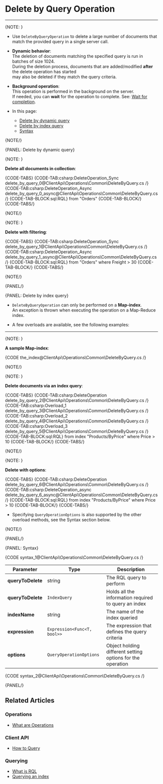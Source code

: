 ﻿# Delete by Query Operation
---

{NOTE: }

* Use `DeleteByQueryOperation` to delete a large number of documents that match the provided query in a single server call.

* __Dynamic behavior__:   
  The deletion of documents matching the specified query is run in batches of size 1024.  
  During the deletion process, documents that are added/modified __after__ the delete operation has started  
  may also be deleted if they match the query criteria.

* __Background operation__:  
  This operation is performed in the background on the server.  
  If needed, you can __wait__ for the operation to complete. See: [Wait for completion](../../../client-api/operations/what-are-operations#wait-for-completion).

* In this page:  
   * [Delete by dynamic query](../../../client-api/operations/common/delete-by-query#delete-by-dynamic-query)
   * [Delete by index query](../../../client-api/operations/common/delete-by-query#delete-by-index-query)
   * [Syntax](../../../client-api/operations/common/delete-by-query#syntax)

{NOTE/}

{PANEL: Delete by dynamic query}

{NOTE: }

__Delete all documents in collection__:

{CODE-TABS}
{CODE-TAB:csharp:DeleteOperation_Sync delete_by_query_0@ClientApi\Operations\Common\DeleteByQuery.cs /}
{CODE-TAB:csharp:DeleteOperation_Async delete_by_query_0_async@ClientApi\Operations\Common\DeleteByQuery.cs /}
{CODE-TAB-BLOCK:sql:RQL}
from "Orders"
{CODE-TAB-BLOCK/}
{CODE-TABS/}

{NOTE/}

{NOTE: }

__Delete with filtering__:  

{CODE-TABS}
{CODE-TAB:csharp:DeleteOperation_Sync delete_by_query_1@ClientApi\Operations\Common\DeleteByQuery.cs /}
{CODE-TAB:csharp:DeleteOperation_Async delete_by_query_1_async@ClientApi\Operations\Common\DeleteByQuery.cs /}
{CODE-TAB-BLOCK:sql:RQL}
from "Orders" where Freight > 30
{CODE-TAB-BLOCK/}
{CODE-TABS/}

{NOTE/}

{PANEL/}

{PANEL: Delete by index query}

* `DeleteByQueryOperation` can only be performed on a __Map-index__.  
  An exception is thrown when executing the operation on a Map-Reduce index.  

* A few overloads are available, see the following examples:

---

{NOTE: }

__A sample Map-index__:

{CODE the_index@ClientApi\Operations\Common\DeleteByQuery.cs /}

{NOTE/}

{NOTE: }

__Delete documents via an index query__:

{CODE-TABS}
{CODE-TAB:csharp:DeleteOperation delete_by_query_2@ClientApi\Operations\Common\DeleteByQuery.cs /}
{CODE-TAB:csharp:Overload_1 delete_by_query_3@ClientApi\Operations\Common\DeleteByQuery.cs /}
{CODE-TAB:csharp:Overload_2 delete_by_query_4@ClientApi\Operations\Common\DeleteByQuery.cs /}
{CODE-TAB:csharp:Overload_3 delete_by_query_5@ClientApi\Operations\Common\DeleteByQuery.cs /}
{CODE-TAB-BLOCK:sql:RQL}
from index "Products/ByPrice" where Price > 10
{CODE-TAB-BLOCK/}
{CODE-TABS/}

{NOTE/}

{NOTE: }

__Delete with options__:

{CODE-TABS}
{CODE-TAB:csharp:DeleteOperation delete_by_query_6@ClientApi\Operations\Common\DeleteByQuery.cs /}
{CODE-TAB:csharp:DeleteOperation_async delete_by_query_6_async@ClientApi\Operations\Common\DeleteByQuery.cs /}
{CODE-TAB-BLOCK:sql:RQL}
from index "Products/ByPrice" where Price > 10
{CODE-TAB-BLOCK/}
{CODE-TABS/}

* Specifying `QueryOperationOptions` is also supported by the other overload methods, see the Syntax section below.

{NOTE/}

{PANEL/}

{PANEL: Syntax}

{CODE syntax_1@ClientApi\Operations\Common\DeleteByQuery.cs /}
<br />

| Parameter         | Type                        | Description                                                |
|-------------------|-----------------------------|------------------------------------------------------------|
| __queryToDelete__ | string                      | The RQL query to perform                                   |
| __queryToDelete__ | `IndexQuery`                | Holds all the information required to query an index       |
| __indexName__     | string                      | The name of the index queried                              |
| __expression__    | `Expression<Func<T, bool>>` | The expression that defines the query criteria             |
| __options__       | `QueryOperationOptions`     | Object holding different setting options for the operation |

{CODE syntax_2@ClientApi\Operations\Common\DeleteByQuery.cs /}

{PANEL/}

## Related Articles

### Operations

- [What are Operations](../../../client-api/operations/what-are-operations)

### Client API

- [How to Query](../../../client-api/session/querying/how-to-query)

### Querying

- [What is RQL](../../../client-api/session/querying/what-is-rql)
- [Querying an index](../../../indexes/querying/query-index)
